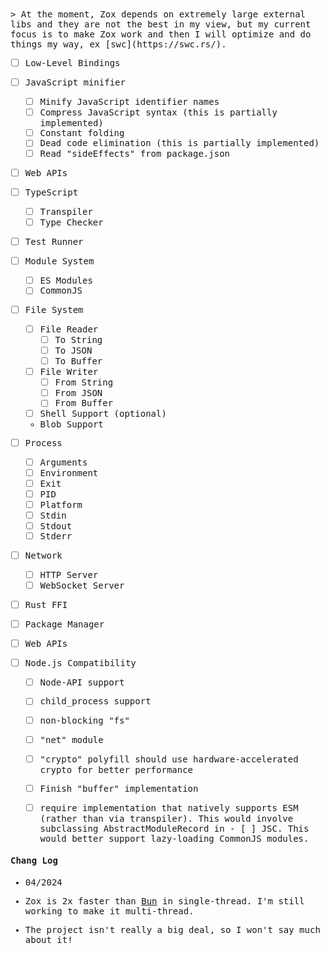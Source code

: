 <samp>
> At the moment, Zox depends on extremely large external libs and they are not the best in my view, but my current focus is to make Zox work and then I will optimize and do things my way, ex [swc](https://swc.rs/).

- [ ] Low-Level Bindings
- [ ] JavaScript minifier
  - [ ] Minify JavaScript identifier names
  - [ ] Compress JavaScript syntax (this is partially implemented)
  - [ ] Constant folding
  - [ ] Dead code elimination (this is partially implemented)
  - [ ] Read "sideEffects" from package.json
- [ ] Web APIs
- [ ] TypeScript
  - [ ] Transpiler
  - [ ] Type Checker
- [ ] Test Runner
- [ ] Module System
  - [ ] ES Modules
  - [ ] CommonJS
- [ ] File System
  - [ ] File Reader
    - [ ] To String
    - [ ] To JSON
    - [ ] To Buffer
  - [ ] File Writer
    - [ ] From String
    - [ ] From JSON
    - [ ] From Buffer
  - [ ] Shell Support (optional)
  - Blob Support
- [ ] Process
  - [ ] Arguments
  - [ ] Environment
  - [ ] Exit
  - [ ] PID
  - [ ] Platform
  - [ ] Stdin
  - [ ] Stdout
  - [ ] Stderr
- [ ] Network
  - [ ] HTTP Server
  - [ ] WebSocket Server
- [ ] Rust FFI
- [ ] Package Manager
- [ ] Web APIs

- [ ] Node.js Compatibility
  - [ ] Node-API support
  - [ ] child_process support
  - [ ] non-blocking "fs"
  - [ ] "net" module
  - [ ] "crypto" polyfill should use hardware-accelerated crypto for better performance
  - [ ] Finish "buffer" implementation
  - [ ] require implementation that natively supports ESM (rather than via transpiler). This would involve subclassing AbstractModuleRecord in  - [ ] JSC. This would better support lazy-loading CommonJS modules.


#### Chang Log
- 04/2024
 - Zox is 2x faster than [Bun](https://bun.sh/) in single-thread. I'm still working to make it multi-thread.





- The project isn't really a big deal, so I won't say much about it!





